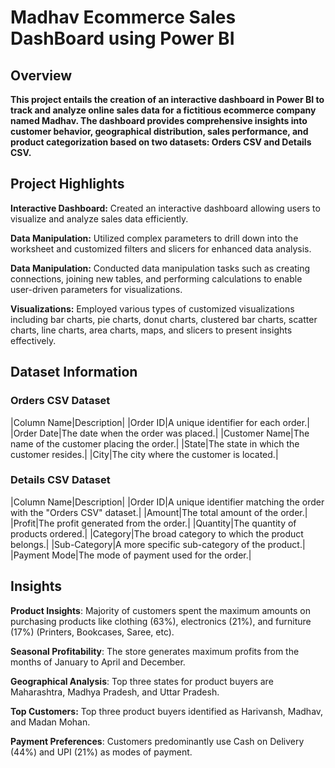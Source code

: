 # **Madhav Ecommerce Sales DashBoard using Power BI**

 ## **Overview**
 
**This project entails the creation of an interactive dashboard in Power BI to track and analyze online sales data for a fictitious ecommerce company named Madhav. 
The dashboard provides comprehensive insights into customer behavior, geographical distribution, sales performance, and product categorization based on two datasets: Orders CSV and Details CSV.**

## **Project Highlights**

**Interactive Dashboard:** Created an interactive dashboard allowing users to visualize and analyze sales data efficiently.

**Data Manipulation:** Utilized complex parameters to drill down into the worksheet and customized filters and slicers for enhanced data analysis.

**Data Manipulation:** Conducted data manipulation tasks such as creating connections, joining new tables, and performing calculations to enable user-driven parameters for visualizations.

**Visualizations:** Employed various types of customized visualizations including bar charts, pie charts, donut charts, clustered bar charts, scatter charts, line charts, area charts, maps, and slicers to present insights effectively.

## **Dataset Information**

### **Orders CSV Dataset**

|Column Name|Description|
|Order ID|A unique identifier for each order.|
|Order Date|The date when the order was placed.|
|Customer Name|The name of the customer placing the order.|
|State|The state in which the customer resides.|
|City|The city where the customer is located.|

### **Details CSV Dataset**
|Column Name|Description|
|Order ID|A unique identifier matching the order with the "Orders CSV" dataset.|
|Amount|The total amount of the order.|
|Profit|The profit generated from the order.|
|Quantity|The quantity of products ordered.|
|Category|The broad category to which the product belongs.|
|Sub-Category|A more specific sub-category of the product.|
|Payment Mode|The mode of payment used for the order.|

## **Insights**

**Product Insights**: Majority of customers spent the maximum amounts on purchasing products like clothing (63%), electronics (21%), and furniture (17%) (Printers, Bookcases, Saree, etc).

**Seasonal Profitability**: The store generates maximum profits from the months of January to April and December.

**Geographical Analysis**: Top three states for product buyers are Maharashtra, Madhya Pradesh, and Uttar Pradesh.

**Top Customers:** Top three product buyers identified as Harivansh, Madhav, and Madan Mohan.

**Payment Preferences**: Customers predominantly use Cash on Delivery (44%) and UPI (21%) as modes of payment.

